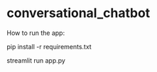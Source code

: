 # conversational_chatbot
How to run the app:

pip install -r requirements.txt

streamlit run app.py
